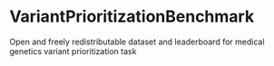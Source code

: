 # VariantPrioritizationBenchmark
Open and freely redistributable dataset and leaderboard for medical genetics variant prioritization task
